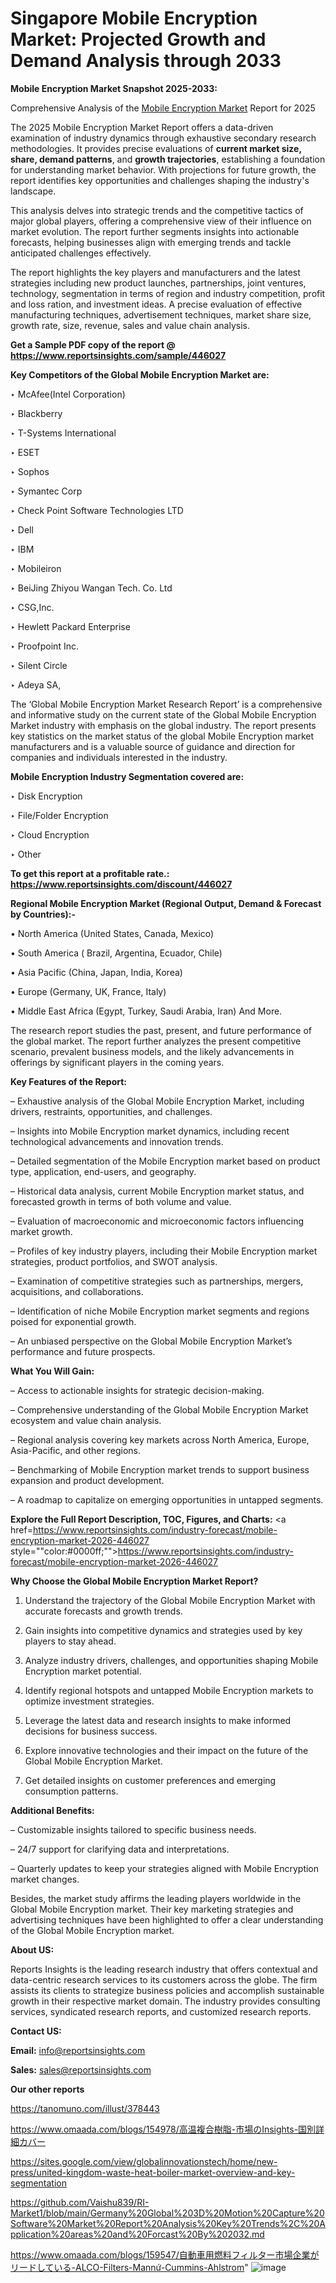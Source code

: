# Singapore Mobile Encryption Market: Projected Growth and Demand Analysis through 2033

<strong>Mobile Encryption Market Snapshot 2025-2033:</strong>

Comprehensive Analysis of the <a href=https://www.reportsinsights.com/sample/446027>Mobile Encryption Market</a> Report for 2025

The 2025 Mobile Encryption Market Report offers a data-driven examination of industry dynamics through exhaustive secondary research methodologies. It provides precise evaluations of <strong>current market size, share, demand patterns</strong>, and <strong>growth trajectories</strong>, establishing a foundation for understanding market behavior. With projections for future growth, the report identifies key opportunities and challenges shaping the industry's landscape.

This analysis delves into strategic trends and the competitive tactics of major global players, offering a comprehensive view of their influence on market evolution. The report further segments insights into actionable forecasts, helping businesses align with emerging trends and tackle anticipated challenges effectively.

The report highlights the key players and manufacturers and the latest strategies including new product launches, partnerships, joint ventures, technology, segmentation in terms of region and industry competition, profit and loss ration, and investment ideas. A precise evaluation of effective manufacturing techniques, advertisement techniques, market share size, growth rate, size, revenue, sales and value chain analysis.

<strong>Get a Sample PDF copy of the report @ <a href=https://www.reportsinsights.com/sample/446027 style=color:#0000ff;>https://www.reportsinsights.com/sample/446027</a></strong>

<strong>Key Competitors of the Global Mobile Encryption Market are:</strong>

‣ McAfee(Intel Corporation)

‣ Blackberry

‣ T-Systems International

‣ ESET

‣ Sophos

‣ Symantec Corp

‣ Check Point Software Technologies LTD

‣ Dell

‣ IBM

‣ Mobileiron

‣ BeiJing Zhiyou Wangan Tech. Co. Ltd

‣ CSG,Inc.

‣ Hewlett Packard Enterprise

‣ Proofpoint Inc.

‣ Silent Circle

‣ Adeya SA,

The ‘Global Mobile Encryption Market Research Report’ is a comprehensive and informative study on the current state of the Global Mobile Encryption Market industry with emphasis on the global industry. The report presents key statistics on the market status of the global Mobile Encryption market manufacturers and is a valuable source of guidance and direction for companies and individuals interested in the industry.

<strong>Mobile Encryption Industry Segmentation covered are:</strong>

‣ Disk Encryption

‣ File/Folder Encryption

‣ Cloud Encryption

‣ Other

<strong>To get this report at a profitable rate.: <a href=https://www.reportsinsights.com/discount/446027 style=color:#0000ff;>https://www.reportsinsights.com/discount/446027</a></strong>

<strong>Regional Mobile Encryption Market (Regional Output, Demand &amp; Forecast by Countries):-</strong>

• North America (United States, Canada, Mexico)

• South America ( Brazil, Argentina, Ecuador, Chile)

• Asia Pacific (China, Japan, India, Korea)

• Europe (Germany, UK, France, Italy)

• Middle East Africa (Egypt, Turkey, Saudi Arabia, Iran) And More.

The research report studies the past, present, and future performance of the global market. The report further analyzes the present competitive scenario, prevalent business models, and the likely advancements in offerings by significant players in the coming years.

<strong>Key Features of the Report:</strong>

– Exhaustive analysis of the Global Mobile Encryption Market, including drivers, restraints, opportunities, and challenges.

– Insights into Mobile Encryption market dynamics, including recent technological advancements and innovation trends.

– Detailed segmentation of the Mobile Encryption market based on product type, application, end-users, and geography.

– Historical data analysis, current Mobile Encryption market status, and forecasted growth in terms of both volume and value.

– Evaluation of macroeconomic and microeconomic factors influencing market growth.

– Profiles of key industry players, including their Mobile Encryption market strategies, product portfolios, and SWOT analysis.

– Examination of competitive strategies such as partnerships, mergers, acquisitions, and collaborations.

– Identification of niche Mobile Encryption market segments and regions poised for exponential growth.

– An unbiased perspective on the Global Mobile Encryption Market’s performance and future prospects.

<strong>What You Will Gain:</strong>

– Access to actionable insights for strategic decision-making.

– Comprehensive understanding of the Global Mobile Encryption Market ecosystem and value chain analysis.

– Regional analysis covering key markets across North America, Europe, Asia-Pacific, and other regions.

– Benchmarking of Mobile Encryption market trends to support business expansion and product development.

– A roadmap to capitalize on emerging opportunities in untapped segments.

<strong>Explore the Full Report Description, TOC, Figures, and Charts:</strong>
<a href=https://www.reportsinsights.com/industry-forecast/mobile-encryption-market-2026-446027 style=""color:#0000ff;"">https://www.reportsinsights.com/industry-forecast/mobile-encryption-market-2026-446027</a>

<strong>Why Choose the Global Mobile Encryption Market Report?</strong>

1. Understand the trajectory of the Global Mobile Encryption Market with accurate forecasts and growth trends.

2. Gain insights into competitive dynamics and strategies used by key players to stay ahead.

3. Analyze industry drivers, challenges, and opportunities shaping Mobile Encryption market potential.

4. Identify regional hotspots and untapped Mobile Encryption markets to optimize investment strategies.

5. Leverage the latest data and research insights to make informed decisions for business success.

6. Explore innovative technologies and their impact on the future of the Global Mobile Encryption Market.

7. Get detailed insights on customer preferences and emerging consumption patterns.

<strong>Additional Benefits:</strong>

– Customizable insights tailored to specific business needs.

– 24/7 support for clarifying data and interpretations.

– Quarterly updates to keep your strategies aligned with Mobile Encryption market changes.

Besides, the market study affirms the leading players worldwide in the Global Mobile Encryption market. Their key marketing strategies and advertising techniques have been highlighted to offer a clear understanding of the Global Mobile Encryption market.

<strong><strong>About US</strong>:</strong>

Reports Insights is the leading research industry that offers contextual and data-centric research services to its customers across the globe. The firm assists its clients to strategize business policies and accomplish sustainable growth in their respective market domain. The industry provides consulting services, syndicated research reports, and customized research reports.

<strong>Contact US:</strong>

<p class=><b>Email:</b> <a href=mailto:info@reportsinsights.com>info@reportsinsights.com</a></p>
<p class=><b>Sales:</b> <a href=mailto:sales@reportsinsights.com>sales@reportsinsights.com</a></p>

<strong>Our other reports</strong>

<a href=https://tanomuno.com/illust/378443>https://tanomuno.com/illust/378443</a>

<a href=https://www.omaada.com/blogs/154978/高温複合樹脂-市場のInsights-国別詳細カバー>https://www.omaada.com/blogs/154978/高温複合樹脂-市場のInsights-国別詳細カバー</a>

<a href=https://sites.google.com/view/globalinnovationstech/home/new-press/united-kingdom-waste-heat-boiler-market-overview-and-key-segmentation>https://sites.google.com/view/globalinnovationstech/home/new-press/united-kingdom-waste-heat-boiler-market-overview-and-key-segmentation</a>

<a href=https://github.com/Vaishu839/RI-Market1/blob/main/Germany%20Global%203D%20Motion%20Capture%20Software%20Market%20Report%20Analysis%20Key%20Trends%2C%20Application%20areas%20and%20Forcast%20By%202032.md>https://github.com/Vaishu839/RI-Market1/blob/main/Germany%20Global%203D%20Motion%20Capture%20Software%20Market%20Report%20Analysis%20Key%20Trends%2C%20Application%20areas%20and%20Forcast%20By%202032.md</a>

<a href=https://www.omaada.com/blogs/159547/自動車用燃料フィルター市場企業がリードしている-ALCO-Filters-Mannứ-Cummins-Ahlstrom>https://www.omaada.com/blogs/159547/自動車用燃料フィルター市場企業がリードしている-ALCO-Filters-Mannứ-Cummins-Ahlstrom</a>"
![image](https://github.com/user-attachments/assets/b4c2b7fd-8276-4d49-8c73-4468125e0a31)
